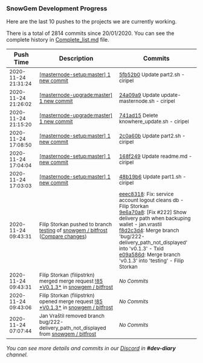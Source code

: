 
### SnowGem Development Progress

Here are the last 10 pushes to the projects we are currently working.

There is a total of 2814 commits since 20/01/2020. You can see the complete history in
 [Complete_list.md](Complete_list.md) file.

| Push Time | Description | Commits |
| --- | --- | --- |
| <sub>2020-11-24 21:31:24</sub> | <sub>[[masternode-setup:master] 1 new commit](https://github.com/TENTOfficial/masternode-setup/commit/5fb52b003401f45e83b8a8b97742fc94aa2be284)</sub> | <sub>[5fb52b0](https://github.com/TENTOfficial/masternode-setup/commit/5fb52b003401f45e83b8a8b97742fc94aa2be284) Update part2.sh - ciripel</sub> |
| <sub>2020-11-24 21:26:02</sub> | <sub>[[masternode-upgrade:master] 1 new commit](https://github.com/TENTOfficial/masternode-upgrade/commit/24a09a9e74b0657f3378a19ae8f8d0e72dec7238)</sub> | <sub>[24a09a9](https://github.com/TENTOfficial/masternode-upgrade/commit/24a09a9e74b0657f3378a19ae8f8d0e72dec7238) Update update-masternode.sh - ciripel</sub> |
| <sub>2020-11-24 21:15:20</sub> | <sub>[[masternode-upgrade:master] 1 new commit](https://github.com/TENTOfficial/masternode-upgrade/commit/741ad15d6612f34ecb57638c47eae47f0dd2e39f)</sub> | <sub>[741ad15](https://github.com/TENTOfficial/masternode-upgrade/commit/741ad15d6612f34ecb57638c47eae47f0dd2e39f) Delete knowhere_update.sh - ciripel</sub> |
| <sub>2020-11-24 17:08:50</sub> | <sub>[[masternode-setup:master] 1 new commit](https://github.com/TENTOfficial/masternode-setup/commit/2c0a60b8b3ff7de39130832df9c00f6163e041c9)</sub> | <sub>[2c0a60b](https://github.com/TENTOfficial/masternode-setup/commit/2c0a60b8b3ff7de39130832df9c00f6163e041c9) Update part2.sh - ciripel</sub> |
| <sub>2020-11-24 17:04:04</sub> | <sub>[[masternode-setup:master] 1 new commit](https://github.com/TENTOfficial/masternode-setup/commit/168f249975458a761fbc3e6f8bf88c6d97a276e5)</sub> | <sub>[168f249](https://github.com/TENTOfficial/masternode-setup/commit/168f249975458a761fbc3e6f8bf88c6d97a276e5) Update readme.md - ciripel</sub> |
| <sub>2020-11-24 17:03:03</sub> | <sub>[[masternode-setup:master] 1 new commit](https://github.com/TENTOfficial/masternode-setup/commit/48b19b6e2a660633c33385a2cbdbce062bc9ffb3)</sub> | <sub>[48b19b6](https://github.com/TENTOfficial/masternode-setup/commit/48b19b6e2a660633c33385a2cbdbce062bc9ffb3) Update part1.sh - ciripel</sub> |
| <sub>2020-11-24 09:43:31</sub> | <sub>Filip Storkan pushed to branch [testing](https://gitlab.com/snowgem/bitfrost/commits/testing) of [snowgem / bitfrost](https://gitlab.com/snowgem/bitfrost) ([Compare changes](https://gitlab.com/snowgem/bitfrost/compare/3de161e3b1f2b72d310df562df3ca48f91eb04fe...e09a586d5a001925466b4f2fe735e3a1cdd3fd93))</sub> | <sub>[eeec8318](https://gitlab.com/snowgem/bitfrost/-/commit/eeec8318c1f1209808a55bca13a6f7a82fda65cf): Fix: service account logout cleans db - Filip Storkan<br>[9e6a70a8](https://gitlab.com/snowgem/bitfrost/-/commit/9e6a70a8fb91dc13c1e485fa96e614dd3d7b4cf0): [Fix #222] Show delivery path when backuping wallet - jan.vrastil<br>[f8d2c3d4](https://gitlab.com/snowgem/bitfrost/-/commit/f8d2c3d46f9474565188c237aa6a28941d6042d2): Merge branch 'bug/222-delivery_path_not_displayed' into 'v0.1.3' - Txid<br>[e09a586d](https://gitlab.com/snowgem/bitfrost/-/commit/e09a586d5a001925466b4f2fe735e3a1cdd3fd93): Merge branch 'v0.1.3' into 'testing' - Filip Storkan</sub> |
| <sub>2020-11-24 09:43:31</sub> | <sub>Filip Storkan (filipstrkn) merged merge request [\!85 \*V0\.1\.3\*](https://gitlab.com/snowgem/bitfrost/-/merge_requests/85) in [snowgem / bitfrost](https://gitlab.com/snowgem/bitfrost)</sub> | <sub>_No Commits_</sub> |
| <sub>2020-11-24 09:43:06</sub> | <sub>Filip Storkan (filipstrkn) opened merge request [\!85 \*V0\.1\.3\*](https://gitlab.com/snowgem/bitfrost/-/merge_requests/85) in [snowgem / bitfrost](https://gitlab.com/snowgem/bitfrost)</sub> | <sub>_No Commits_</sub> |
| <sub>2020-11-24 07:07:44</sub> | <sub>Jan Vraštil removed branch bug/222-delivery_path_not_displayed from [snowgem / bitfrost](https://gitlab.com/snowgem/bitfrost)</sub> | <sub>_No Commits_</sub> |

_You can see more details and commits in our [Discord](https://discord.gg/zumGnbg) in **#dev-diary** channel._
